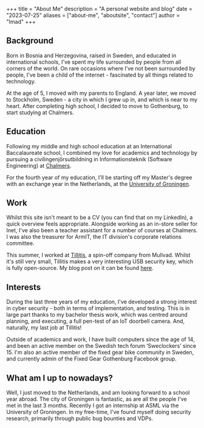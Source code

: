 +++
title = "About Me"
description = "A personal website and blog"
date = "2023-07-25"
aliases = ["about-me", "aboutsite", "contact"]
author = "Imad"
+++

## Background

Born in Bosnia and Herzegovina, raised in Sweden, and educated in international schools, I've spent my life surrounded by people from all corners of the world. On rare occasions where I’ve not been surrounded by people, I've been a child of the internet - fascinated by all things related to technology.

At the age of 5, I moved with my parents to England. A year later, we moved to Stockholm, Sweden - a city in which I grew up in, and which is near to my heart. After completing high school, I decided to move to Gothenburg, to start studying at Chalmers.

## Education

Following my middle and high school education at an International Baccalaureate school, I combined my love for academics and technology by pursuing a civilingenjörsutbildning in Informationsteknik (Software Engineering) at [Chalmers](https://chalmers.se/en).

For the fourth year of my education, I'll be starting off my Master's degree with an exchange year in the Netherlands, at the [University of Groningen](https://www.rug.nl/).

## Work

Whilst this site isn't meant to be a CV (you can find that on my LinkedIn), a quick overview feels appropriate. Alongside working as an in-store seller for Inet, I've also been a teacher assistant for a number of courses at Chalmers. I was also the treasurer for ArmIT, the IT division's corporate relations committee.

This summer, I worked at [Tillitis](https://tillitis.se), a spin-off company from Mullvad. Whilst it's still very small, Tillitis makes a very interesting USB security key, which is fully open-source. My blog post on it can be found [here](https://iknek.github.io/blog/time-at-tillitis/).

## Interests

During the last three years of my education, I've developed a strong interest in cyber security - both in terms of implementation, and testing. This is in large part thanks to my bachelor thesis work, which was centred around planning, and executing, a full pen-test of an IoT doorbell camera. And, naturally, my last job at Tillitis!

Outside of academics and work, I have built computers since the age of 14, and been an active member on the Swedish tech forum ‘Sweclockers’ since 15. I'm also an active member of the fixed gear bike community in Sweden, and currently admin of the Fixed Gear Gothenburg Facebook group.

## What am I up to nowadays?

Well, I just moved to the Netherlands, and am looking forward to a school year abroad. The city of Groningen is fantastic, as are all the people I've met in the last 3 months. 
Recently I got an internship at ASML via the University of Groningen. In my free-time, I've found myself doing security research, primarily through public bug bounties and VDPs. 